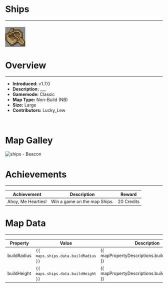 <!-- replace _map_ with the actual map name -->
<!-- change gamemode type for the Map data description  -->
# Ships

***

#### ![shipsicon](../assets/maps/ships/ships-icon.jpg)

# Overview
***
- **Introduced:** v1.7.0
- **Description:** ___
- **Gamemode:** Classic
- **Map Type:** Non-Build (NB)
- **Size:** Large
- **Contributors:** Lucky_Lew

<br />  

# Map Galley
![ships - Beacon](../assets/maps/ships/ '')

# Achievements
***

| Achievement | Description | Reward |
| ----- | ----- | ------ |
| Ahoy, Me Hearties! | Win a game on the map Ships. | 20 Credits |



# Map Data
***

| Property | Value | Description |
| ----------- | ----------- | ------ |
| buildRadius |`{{ maps.ships.data.buildRadius }}`| {{ mapPropertyDescriptions.buildRadius.classic }} |
| buildHeight |`{{ maps.ships.data.buildHeight }}`| {{ mapPropertyDescriptions.buildHeight.classic }} |